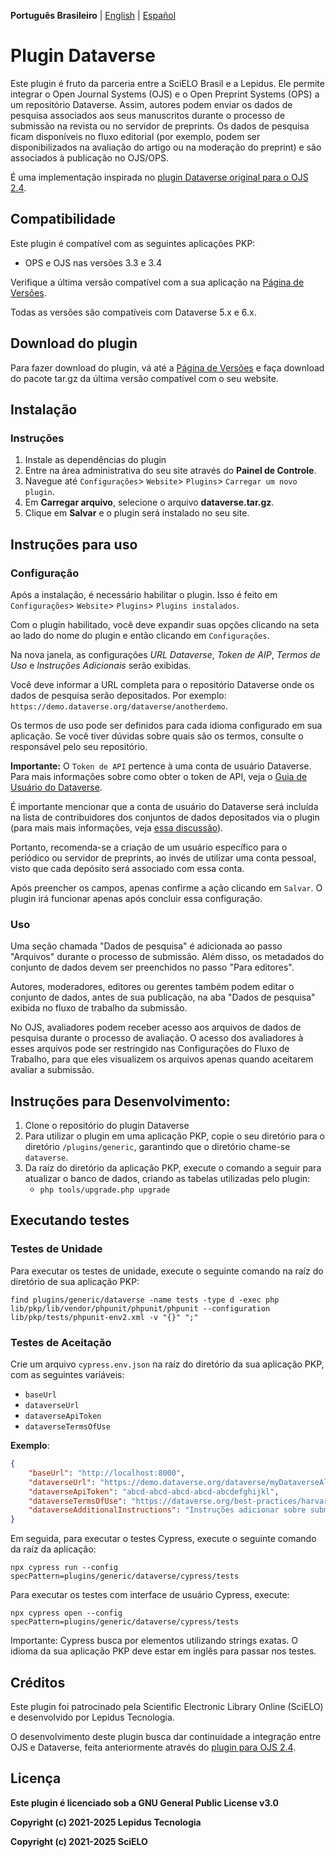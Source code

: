 **Português Brasileiro** | [English](/README.md) | [Español](/docs/README-es.md)

# Plugin Dataverse

Este plugin é fruto da parceria entre a SciELO Brasil e a Lepidus. Ele permite integrar o Open Journal Systems (OJS) e o Open Preprint Systems (OPS) a um repositório Dataverse.
Assim, autores podem enviar os dados de pesquisa associados aos seus manuscritos durante o processo de submissão na revista ou no servidor de preprints. Os dados de pesquisa ficam disponíveis no fluxo editorial (por exemplo, podem ser disponibilizados na avaliação do artigo ou na moderação do preprint) e são associados à publicação no OJS/OPS.

É uma implementação inspirada no [plugin Dataverse original para o OJS 2.4](https://github.com/asmecher/dataverse-ojs-plugin).

## Compatibilidade

Este plugin é compatível com as seguintes aplicações PKP:

- OPS e OJS nas versões 3.3 e 3.4

Verifique a última versão compatível com a sua aplicação na [Página de Versões](https://github.com/lepidus/dataversePlugin/releases).

Todas as versões são compatíveis com Dataverse 5.x e 6.x.

## Download do plugin 

Para fazer download do plugin, vá até a [Página de Versões](https://github.com/lepidus/dataversePlugin/releases) e faça download do pacote tar.gz da última versão compatível com o seu website.

## Instalação

### Instruções

1. Instale as dependências do plugin
2. Entre na área administrativa do seu site através do __Painel de Controle__.
3. Navegue até `Configurações`> `Website`> `Plugins`> `Carregar um novo plugin`.
4. Em __Carregar arquivo__, selecione o arquivo __dataverse.tar.gz__.
5. Clique em __Salvar__ e o plugin será instalado no seu site.

## Instruções para uso

### Configuração
Após a instalação, é necessário habilitar o plugin. Isso é feito em `Configurações`> `Website`> `Plugins`> `Plugins instalados`.

Com o plugin habilitado, você deve expandir suas opções clicando na seta ao lado do nome do plugin e então clicando em `Configurações`.

Na nova janela, as configurações _URL Dataverse_, _Token de AIP_, _Termos de Uso_ e _Instruções Adicionais_ serão exibidas.

Você deve informar a URL completa para o repositório Dataverse onde os dados de pesquisa serão depositados. Por exemplo: `https://demo.dataverse.org/dataverse/anotherdemo`.

Os termos de uso pode ser definidos para cada idioma configurado em sua aplicação. Se você tiver dúvidas sobre quais são os termos, consulte o responsável pelo seu repositório.

**Importante:** O `Token de API` pertence à uma conta de usuário Dataverse. Para mais informações sobre como obter o token de API, veja o [Guia de Usuário do Dataverse](https://guides.dataverse.org/en/5.13/user/account.html#api-token).

É importante mencionar que a conta de usuário do Dataverse será incluída na lista de contribuidores dos conjuntos de dados depositados via o plugin (para mais mais informações, veja [essa discussão](https://groups.google.com/g/dataverse-community/c/Oo4AUZJf4hE/m/DyVsQq9mAQAJ)).

Portanto, recomenda-se a criação de um usuário específico para o periódico ou servidor de preprints, ao invés de utilizar uma conta pessoal, visto que cada depósito será associado com essa conta.

Após preencher os campos, apenas confirme a ação clicando em `Salvar`. O plugin irá funcionar apenas após concluir essa configuração.

### Uso

Uma seção chamada "Dados de pesquisa" é adicionada ao passo "Arquivos" durante o processo de submissão. Além disso, os metadados do conjunto de dados devem ser preenchidos no passo "Para editores".

Autores, moderadores, editores ou gerentes também podem editar o conjunto de dados, antes de sua publicação, na aba "Dados de pesquisa" exibida no fluxo de trabalho da submissão.

No OJS, avaliadores podem receber acesso aos arquivos de dados de pesquisa durante o processo de avaliação. O acesso dos avaliadores à esses arquivos pode ser restringido nas Configurações do Fluxo de Trabalho, para que eles visualizem os arquivos apenas quando aceitarem avaliar a submissão.

## Instruções para Desenvolvimento:

1. Clone o repositório do plugin Dataverse
2. Para utilizar o plugin em uma aplicação PKP, copie o seu diretório para o diretório `/plugins/generic`, garantindo que o diretório chame-se `dataverse`.
3. Da raíz do diretório da aplicação PKP, execute o comando a seguir para atualizar o banco de dados, criando as tabelas utilizadas pelo plugin:
    * `php tools/upgrade.php upgrade`

## Executando testes

### Testes de Unidade

Para executar os testes de unidade, execute o seguinte comando na raíz do diretório de sua aplicação PKP:

```
find plugins/generic/dataverse -name tests -type d -exec php lib/pkp/lib/vendor/phpunit/phpunit/phpunit --configuration lib/pkp/tests/phpunit-env2.xml -v "{}" ";"
```

### Testes de Aceitação

Crie um arquivo `cypress.env.json` na raíz do diretório da sua aplicação PKP, com as seguintes variáveis:
- `baseUrl`
- `dataverseUrl`
- `dataverseApiToken`
- `dataverseTermsOfUse`

**Exemplo**:

```json
{
    "baseUrl": "http://localhost:8000",
    "dataverseUrl": "https://demo.dataverse.org/dataverse/myDataverseAlias",
    "dataverseApiToken": "abcd-abcd-abcd-abcd-abcdefghijkl",
    "dataverseTermsOfUse": "https://dataverse.org/best-practices/harvard-dataverse-general-terms-use",
    "dataverseAdditionalInstructions": "Instruções adicionar sobre submissão de dados de pesquisa:"
}
```

Em seguida, para executar o testes Cypress, execute o seguinte comando da raíz da aplicação:
```
npx cypress run --config specPattern=plugins/generic/dataverse/cypress/tests
```

Para executar os testes com interface de usuário Cypress, execute:
```
npx cypress open --config specPattern=plugins/generic/dataverse/cypress/tests
```

Importante: Cypress busca por elementos utilizando strings exatas. O idioma da sua aplicação PKP deve estar em inglês para passar nos testes.

## Créditos

Este plugin foi patrocinado pela Scientific Electronic Library Online (SciELO) e desenvolvido por Lepidus Tecnologia.

O desenvolvimento deste plugin busca dar continuidade a integração entre OJS e Dataverse, feita anteriormente através do [plugin para OJS 2.4](https://github.com/asmecher/dataverse-ojs-plugin).

## Licença

__Este plugin é licenciado sob a GNU General Public License v3.0__

__Copyright (c) 2021-2025 Lepidus Tecnologia__

__Copyright (c) 2021-2025 SciELO__
